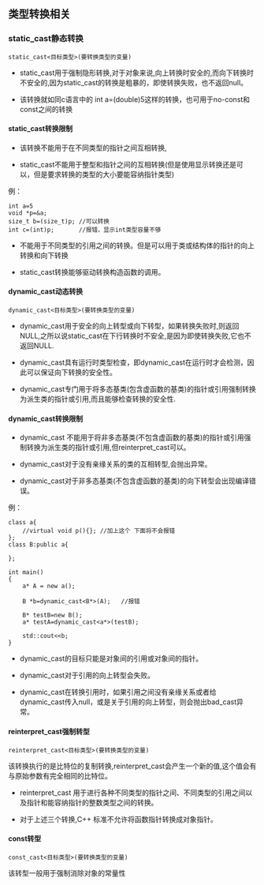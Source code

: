 ## 类型转换相关
### static_cast静态转换

    static_cast<目标类型>(要转换类型的变量)
    
* static_cast用于强制隐形转换,对于对象来说,向上转换时安全的,而向下转换时不安全的,因为static_cast的转换是粗暴的，即使转换失败，也不返回null。

* 该转换就如同c语言中的 int a=(double)5这样的转换，也可用于no-const和const之间的转换

#### static_cast转换限制
* 该转换不能用于在不同类型的指针之间互相转换,

* static_cast不能用于整型和指针之间的互相转换(但是使用显示转换还是可以，但是要求转换的类型的大小要能容纳指针类型)

例：

    int a=5
    void *p=&a;
    size_t b=(size_t)p; //可以转换
    int c=(int)p;       //报错，显示int类型容量不够

* 不能用于不同类型的引用之间的转换。但是可以用于类或结构体的指针的向上转换和向下转换

* static_cast转换能够驱动转换构造函数的调用。

#### dynamic_cast动态转换

    dynamic_cast<目标类型>(要转换类型的变量)	

* dynamic_cast用于安全的向上转型或向下转型，如果转换失败时,则返回NULL,之所以说static_cast在下行转换时不安全,是因为即使转换失败,它也不返回NULL.

* dynamic_cast具有运行时类型检查，即dynamic_cast在运行时才会检测，因此可以保证向下转换的安全性。

* dynamic_cast专门用于将多态基类(包含虚函数的基类)的指针或引用强制转换为派生类的指针或引用,而且能够检查转换的安全性.

#### dynamic_cast转换限制
* dynamic_cast 不能用于将非多态基类(不包含虚函数的基类)的指针或引用强制转换为派生类的指针或引用,但reinterpret_cast可以。

* dynamic_cast对于没有亲缘关系的类的互相转型,会抛出异常。

* dynamic_cast对于非多态基类(不包含虚函数的基类)的向下转型会出现编译错误。  

例：

    class a{
        //virtual void p(){}; //加上这个 下面将不会报错
    };
    class B:public a{

    };
    
    int main()
    {
        a* A = new a();
    
        B *b=dynamic_cast<B*>(A);   //报错
    
        B* testB=new B();
        a* testA=dynamic_cast<a*>(testB);
    
        std::cout<<b;
    }

* dynamic_cast的目标只能是对象间的引用或对象间的指针。

* dynamic_cast对于引用的向上转型会失败。

* dynamic_cast在转换引用时，如果引用之间没有亲缘关系或者给dynamic_cast传入null，或是关于引用的向上转型，则会抛出bad_cast异常。
					
									
#### reinterpret_cast强制转型

    reinterpret_cast<目标类型>(要转换类型的变量)
    
该转换执行的是比特位的复制转换,reinterpret_cast会产生一个新的值,这个值会有与原始参数有完全相同的比特位。
												

* reinterpret_cast 用于进行各种不同类型的指针之间、不同类型的引用之间以及指针和能容纳指针的整数类型之间的转换。

* 对于上述三个转换,C++ 标准不允许将函数指针转换成对象指针。
	
#### const转型										

    const_cast<目标类型>(要转换类型的变量)		

该转型一般用于强制消除对象的常量性